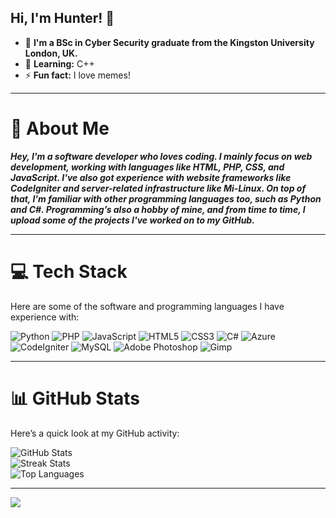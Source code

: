 ## Hi, I'm Hunter! 👋

- 🏫 **I'm a BSc in Cyber Security graduate from the Kingston University London, UK.**
- 🌱 **Learning:** C++
- ⚡ **Fun fact:** I love memes!

---

# 🔎 About Me
***Hey, I'm a software developer who loves coding. I mainly focus on web development, working with languages like HTML, PHP, CSS, and JavaScript. I've also got experience with website frameworks like CodeIgniter and server-related infrastructure like Mi-Linux. 
On top of that, I'm familiar with other programming languages too, such as Python and C#. Programming’s also a hobby of mine, and from time to time, I upload some of the projects I've worked on to my GitHub.***

---

# 💻 Tech Stack
Here are some of the software and programming languages I have experience with:

![Python](https://img.shields.io/badge/python-3670A0?style=flat&logo=python&logoColor=ffdd54) 
![PHP](https://img.shields.io/badge/php-%23777BB4.svg?style=flat&logo=php&logoColor=white) 
![JavaScript](https://img.shields.io/badge/javascript-%23323330.svg?style=flat&logo=javascript&logoColor=%23F7DF1E) 
![HTML5](https://img.shields.io/badge/html5-%23E34F26.svg?style=flat&logo=html5&logoColor=white) 
![CSS3](https://img.shields.io/badge/css3-%231572B6.svg?style=flat&logo=css3&logoColor=white) 
![C#](https://img.shields.io/badge/c%23-%23239120.svg?style=flat&logo=csharp&logoColor=white) 
![Azure](https://img.shields.io/badge/azure-%230072C6.svg?style=flat&logo=microsoftazure&logoColor=white) 
![CodeIgniter](https://img.shields.io/badge/CodeIgniter-%23EF4223.svg?style=flat&logo=codeIgniter&logoColor=white) 
![MySQL](https://img.shields.io/badge/mysql-4479A1.svg?style=flat&logo=mysql&logoColor=white) 
![Adobe Photoshop](https://img.shields.io/badge/adobe%20photoshop-%2331A8FF.svg?style=flat&logo=adobe%20photoshop&logoColor=white) 
![Gimp](https://img.shields.io/badge/Gimp-657D8B?style=flat&logo=gimp&logoColor=FFFFFF)

---

# 📊 GitHub Stats
Here’s a quick look at my GitHub activity:

![GitHub Stats](https://github-readme-stats.vercel.app/api?username=YxngHunter&theme=swift&hide_border=false&include_all_commits=true&count_private=false)<br/>
![Streak Stats](https://nirzak-streak-stats.vercel.app/?user=YxngHunter&theme=swift&hide_border=false)<br/>
![Top Languages](https://github-readme-stats.vercel.app/api/top-langs/?username=YxngHunter&theme=swift&hide_border=false&include_all_commits=true&count_private=false&layout=compact)

---

[![](https://visitcount.itsvg.in/api?id=YxngHunter&icon=0&color=0)](https://visitcount.itsvg.in)
